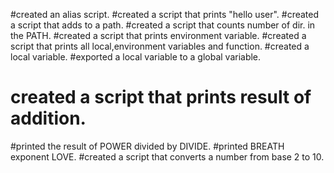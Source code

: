#created an alias script.
#created a script that prints "hello user".
#created a script that adds to a path.
#created a script that counts number of dir. in the PATH.
#created a script that prints environment variable.
#created a script that prints all local,environment variables and function.
#created a local variable.
#exported a local variable to a global variable.
# created a script that prints result of addition.
#printed the result of POWER divided by DIVIDE.
#printed BREATH exponent LOVE.
#created a script that converts a number from base 2 to 10.

